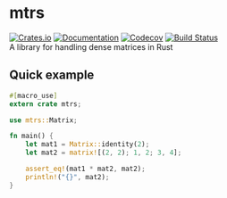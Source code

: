 # mtrs
[![Crates.io](https://img.shields.io/crates/v/mtrs.svg)](https://crates.io/crates/mtrs)
[![Documentation](https://docs.rs/mtrs/badge.svg)](https://docs.rs/mtrs/)
[![Codecov](https://codecov.io/github/ZippyMagician/mtrs/coverage.svg?branch=master)](https://codecov.io/gh/ZippyMagician/mtrs)
[![Build Status](https://travis-ci.org/ZippyMagician/mtrs.svg?branch=master)](https://travis-ci.org/ZippyMagician/mtrs)<br>
A library for handling dense matrices in Rust

## Quick example
```rust
#[macro_use]
extern crate mtrs;

use mtrs::Matrix;

fn main() {
    let mat1 = Matrix::identity(2);
    let mat2 = matrix![(2, 2); 1, 2; 3, 4];

    assert_eq!(mat1 * mat2, mat2);
    println!("{}", mat2);
}
```
